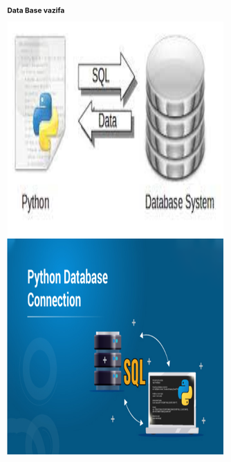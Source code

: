 ### Data Base vazifa 

<img src="database.jpg" alt="Database and SQL rasm" width = '500' height='500'>
<img src="database1.jpg" alt="Database and SQL rasm" width = "500" height="500">

